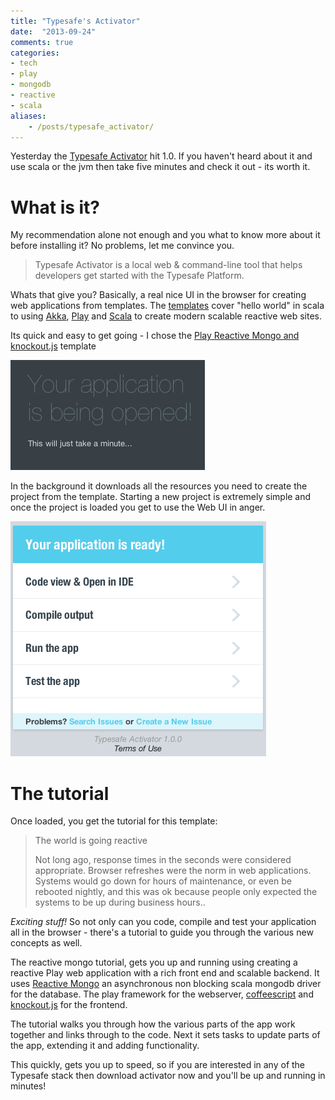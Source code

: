 ```yaml
---
title: "Typesafe's Activator"
date:  "2013-09-24"
comments: true
categories:
- tech
- play
- mongodb
- reactive
- scala
aliases:
    - /posts/typesafe_activator/
---
```


Yesterday the [Typesafe Activator](http://typesafe.com/blog/announcing-activator-10-create-reactive-apps-in-minutes)
hit 1.0. If you haven't heard about it and use scala or the jvm then take five
minutes and check it out - its worth it.

What is it?
===========

My recommendation alone not enough and you what to know more about it before
installing it?  No problems, let me convince you.

> Typesafe Activator is a local web & command-line tool that helps developers
> get started with the Typesafe Platform.

<!--more-->

Whats that give you?  Basically, a real nice UI in the browser for creating web
applications from templates.  The [templates](http://typesafe.com/activator/templates)
cover "hello world" in scala to using [Akka](http://akka.io), [
Play](http://playframework.com) and [Scala](http://www.scala-lang.org/) to create
modern scalable reactive web sites.

Its quick and easy to get going - I chose the
[Play Reactive Mongo and knockout.js](http://typesafe.com/activator/template/play-mongo-knockout)
template

<p class="text-center">
<img src="/images/activator-loading.png">
</p>

In the background it downloads all the resources you need to create the project
from the template.  Starting a new project is extremely simple and once the
project is loaded you get to use the Web UI in anger.

<p class="text-center">
<img src="/images/activator-orientation.png">
</p>

The tutorial
============

Once loaded, you get the tutorial for this template:

> The world is going reactive
>
> Not long ago, response times in the seconds were considered appropriate. Browser
> refreshes were the norm in web applications. Systems would go down for hours of
> maintenance, or even be rebooted nightly, and this was ok because people only
> expected the systems to be up during business hours..

*Exciting stuff!*  So not only can you code, compile and test your application
all in the browser - there's a tutorial to guide you through the various new
concepts as well.

The reactive mongo tutorial, gets you up and running using creating a reactive
Play web application with a rich front end and scalable backend.  It uses
[Reactive Mongo](http://reactivemongo.org) an asynchronous non blocking scala
mongodb driver for the database.  The play framework for the webserver,
[coffeescript](http://coffeescript.org) and [knockout.js](http://knockoutjs.com)
for the frontend.

The tutorial walks you through how the various parts of the app work together and
links through to the code.  Next it sets tasks to update parts of the app, extending
it and adding functionality.

This quickly, gets you up to speed, so if you are interested in any of the
Typesafe stack then download activator now and you'll be up and running in minutes!
